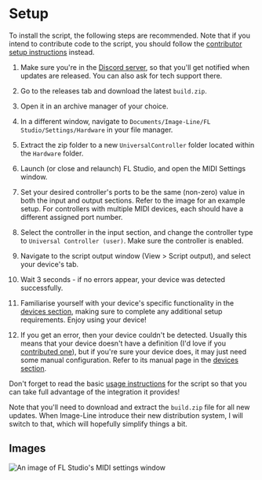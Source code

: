 
# Setup

To install the script, the following steps are recommended. Note that if you
intend to contribute code to the script, you should follow the
[contributor setup instructions](contributing/README.md) instead.

1.  Make sure you're in the [Discord server](https://discord.gg/6vpfJUF), so
    that you'll get notified when updates are released. You can also ask for
    tech support there.

2.  Go to the releases tab and download the latest `build.zip`.

3.  Open it in an archive manager of your choice.

4.  In a different window, navigate to
    `Documents/Image-Line/FL Studio/Settings/Hardware` in your file manager.

5.  Extract the zip folder to a new `UniversalController` folder located within
    the `Hardware` folder.

6.  Launch (or close and relaunch) FL Studio, and open the MIDI Settings
    window.

7.  Set your desired controller's ports to be the same (non-zero) value in both
    the input and output sections. Refer to the image for an example setup. For
    controllers with multiple MIDI devices, each should have a different
    assigned port number.

8.  Select the controller in the input section, and change the controller type
    to `Universal Controller (user)`. Make sure the controller is enabled.

9.  Navigate to the script output window (View > Script output), and select
    your device's tab.

10. Wait 3 seconds - if no errors appear, your device was detected
    successfully.

11. Familiarise yourself with your device's specific functionality in the
    [devices section](devices/README.md), making sure to complete any
    additional setup requirements. Enjoy using your device!

12. If you get an error, then your device couldn't be detected. Usually this
    means that your device doesn't have a definition (I'd love if you
    [contributed one](contributing/README.md)), but if you're sure your
    device does, it may just need some manual configuration. Refer to its
    manual page in the [devices section](devices/README.md).

Don't forget to read the basic [usage instructions](usage.md) for the script
so that you can take full advantage of the integration it provides!

Note that you'll need to download and extract the `build.zip` file for all new
updates. When Image-Line introduce their new distribution system, I will switch
to that, which will hopefully simplify things a bit.

## Images
![An image of FL Studio's MIDI settings window](setup/midi_settings.png)
